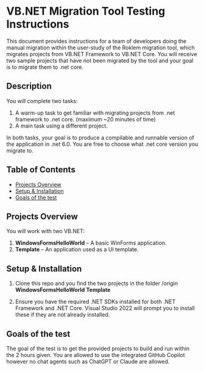 # VB.NET Migration Tool Testing Instructions
This document provides instructions for a team of developers doing the manual migration within the user-study of the Roklem migration tool, which migrates projects from VB.NET Framework to VB.NET Core. You will receive two sample projects that have not been migrated by the tool and your goal is to migrate them to .net core.

## Description
You will complete two tasks:
1. A warm-up task to get familiar with migrating projects from .net framework to .net core. (maximum ~20 minutes of time)
2. A main task using a different project.

In both tasks, your goal is to produce a compilable and runnable version of the application in .net 6.0. You are free to choose what .net core version you migrate to.

## Table of Contents
- [Projects Overview](#projects-overview)
- [Setup & Installation](#setup--installation)
- [Goals of the test](#goals-of-the-test)

## Projects Overview
You will work with two VB.NET:
1. **WindowsFormsHelloWorld** – A basic WinForms application.
2. **Template** – An application used as a UI template.

## Setup & Installation
1. Clone this repo and you find the two projects in the folder /origin
**WindowsFormsHelloWorld**
**Template**

2. Ensure you have the required .NET SDKs installed for both .NET Framework and .NET Core. Visual Studio 2022 will prompt you to install these if they are not already installed.

## Goals of the test
The goal of the test is to get the provided projects to build and run within the 2 hours given. You are allowed to use the integrated GitHub Copilot however no chat agents such as ChatGPT or Claude are allowed.
